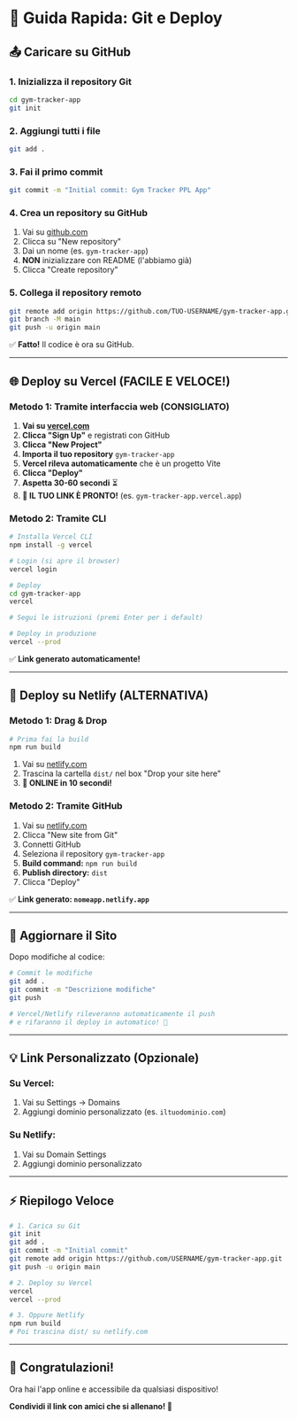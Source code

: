# 🚀 Guida Rapida: Git e Deploy

## 📤 Caricare su GitHub

### 1. Inizializza il repository Git
```bash
cd gym-tracker-app
git init
```

### 2. Aggiungi tutti i file
```bash
git add .
```

### 3. Fai il primo commit
```bash
git commit -m "Initial commit: Gym Tracker PPL App"
```

### 4. Crea un repository su GitHub
1. Vai su [github.com](https://github.com)
2. Clicca su "New repository"
3. Dai un nome (es. `gym-tracker-app`)
4. **NON** inizializzare con README (l'abbiamo già)
5. Clicca "Create repository"

### 5. Collega il repository remoto
```bash
git remote add origin https://github.com/TUO-USERNAME/gym-tracker-app.git
git branch -M main
git push -u origin main
```

✅ **Fatto!** Il codice è ora su GitHub.

---

## 🌐 Deploy su Vercel (FACILE E VELOCE!)

### Metodo 1: Tramite interfaccia web (CONSIGLIATO)

1. **Vai su [vercel.com](https://vercel.com)**
2. **Clicca "Sign Up"** e registrati con GitHub
3. **Clicca "New Project"**
4. **Importa il tuo repository** `gym-tracker-app`
5. **Vercel rileva automaticamente** che è un progetto Vite
6. **Clicca "Deploy"**
7. **Aspetta 30-60 secondi** ⏳
8. **🎉 IL TUO LINK È PRONTO!** (es. `gym-tracker-app.vercel.app`)

### Metodo 2: Tramite CLI

```bash
# Installa Vercel CLI
npm install -g vercel

# Login (si apre il browser)
vercel login

# Deploy
cd gym-tracker-app
vercel

# Segui le istruzioni (premi Enter per i default)

# Deploy in produzione
vercel --prod
```

✅ **Link generato automaticamente!**

---

## 🎯 Deploy su Netlify (ALTERNATIVA)

### Metodo 1: Drag & Drop

```bash
# Prima fai la build
npm run build
```

1. Vai su [netlify.com](https://netlify.com)
2. Trascina la cartella `dist/` nel box "Drop your site here"
3. **🎉 ONLINE in 10 secondi!**

### Metodo 2: Tramite GitHub

1. Vai su [netlify.com](https://netlify.com)
2. Clicca "New site from Git"
3. Connetti GitHub
4. Seleziona il repository `gym-tracker-app`
5. **Build command:** `npm run build`
6. **Publish directory:** `dist`
7. Clicca "Deploy"

✅ **Link generato: `nomeapp.netlify.app`**

---

## 🔄 Aggiornare il Sito

Dopo modifiche al codice:

```bash
# Commit le modifiche
git add .
git commit -m "Descrizione modifiche"
git push

# Vercel/Netlify rileveranno automaticamente il push
# e rifaranno il deploy in automatico! 🎉
```

---

## 💡 Link Personalizzato (Opzionale)

### Su Vercel:
1. Vai su Settings → Domains
2. Aggiungi dominio personalizzato (es. `iltuodominio.com`)

### Su Netlify:
1. Vai su Domain Settings
2. Aggiungi dominio personalizzato

---

## ⚡ Riepilogo Veloce

```bash
# 1. Carica su Git
git init
git add .
git commit -m "Initial commit"
git remote add origin https://github.com/USERNAME/gym-tracker-app.git
git push -u origin main

# 2. Deploy su Vercel
vercel
vercel --prod

# 3. Oppure Netlify
npm run build
# Poi trascina dist/ su netlify.com
```

---

## 🎊 Congratulazioni!

Ora hai l'app online e accessibile da qualsiasi dispositivo! 

**Condividi il link con amici che si allenano! 💪**
